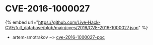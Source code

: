 # CVE-2016-1000027
{% embed url="https://github.com/Live-Hack-CVE/full_database/blob/main/cves/2016/CVE-2016-1000027.json" %}

* artem-smotrakov ~> [cve-2016-1000027-poc](https://www.alice-snow.ru/2016/database/cve-2016-1000027/cve-2016-1000027-poc-artem-smotrakov)